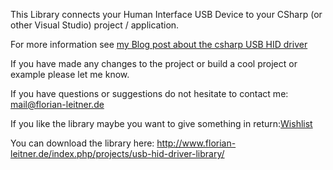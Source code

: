 This Library connects your Human Interface USB Device to your CSharp (or other Visual Studio) project / application.

For more information see
[my Blog post about the csharp USB HID driver](http://florian-leitner.de/index.php/2007/08/03/hid-usb-driver-library/)

If you have made any changes to the project or build a cool project or example please let me know.

If you have questions or suggestions do not hesitate to contact me:
mail@florian-leitner.de

If you like the library maybe you want to give something in return:[Wishlist](http://www.amazon.de/gp/registry/188AZV7OFG7SX)

You can download the library here:
http://www.florian-leitner.de/index.php/projects/usb-hid-driver-library/